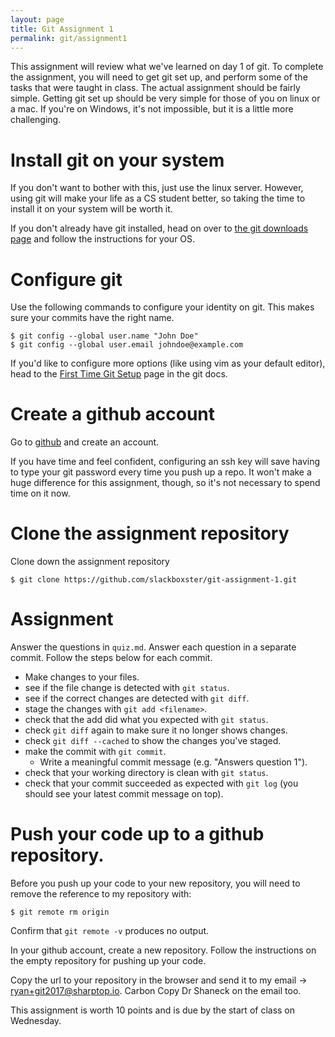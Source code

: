 ```yaml
---
layout: page
title: Git Assignment 1
permalink: git/assignment1
---
```


This assignment will review what we've learned on day 1 of git. To complete the assignment, you will need to get git set up, and perform some of the tasks that were taught in class. The actual assignment should be fairly simple. Getting git set up should be very simple for those of you on linux or a mac. If you're on Windows, it's not impossible, but it is a little more challenging.

# Install git on your system
If you don't want to bother with this, just use the linux server. However, using git will make your life as a CS student better, so taking the time to install it on your system will be worth it.

If you don't already have git installed, head on over to [the git downloads page](https://git-scm.com/downloads) and follow the instructions for your OS.

# Configure git
Use the following commands to configure your identity on git. This makes sure your commits have the right name. 

    $ git config --global user.name "John Doe"
    $ git config --global user.email johndoe@example.com

If you'd like to configure more options (like using vim as your default editor), head to the [First Time Git Setup](https://git-scm.com/book/en/v2/Getting-Started-First-Time-Git-Setup) page in the git docs.

# Create a github account
Go to [github](https://github.com/) and create an account. 

If you have time and feel confident, configuring an ssh key will save having to type your git password every time you push up a repo. It won't make a huge difference for this assignment, though, so it's not necessary to spend time on it now.

# Clone the assignment repository
Clone down the assignment repository

    $ git clone https://github.com/slackboxster/git-assignment-1.git

# Assignment
Answer the questions in `quiz.md`. Answer each question in a separate commit. Follow the steps below for each commit.

* Make changes to your files.
* see if the file change is detected with `git status`.
* see if the correct changes are detected with `git diff`.
* stage the changes with `git add <filename>`.
* check that the add did what you expected with `git status`.
* check `git diff` again to make sure it no longer shows changes.
* check `git diff --cached` to show the changes you've staged.
* make the commit with `git commit`.
    * Write a meaningful commit message (e.g. "Answers question 1").
* check that your working directory is clean with `git status`.
* check that your commit succeeded as expected with `git log` (you should see your latest commit message on top).

# Push your code up to a github repository.
Before you push up your code to your new repository, you will need to remove the reference to my repository with:

    $ git remote rm origin

Confirm that `git remote -v` produces no output.

In your github account, create a new repository. Follow the instructions on the empty repository for pushing up your code.

Copy the url to your repository in the browser and send it to my email -> ryan+git2017@sharptop.io. Carbon Copy Dr Shaneck on the email too.

This assignment is worth 10 points and is due by the start of class on Wednesday.
